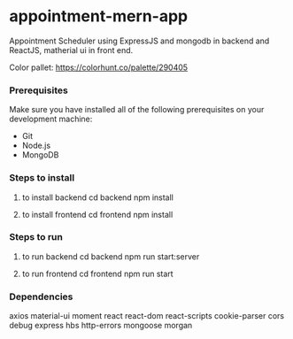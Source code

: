 # appointment-mern-app

Appointment Scheduler using ExpressJS and mongodb in backend and ReactJS, matherial ui in front end.

Color pallet: https://colorhunt.co/palette/290405

### Prerequisites

Make sure you have installed all of the following prerequisites on your development machine:

- Git
- Node.js
- MongoDB

### Steps to install

1. to install backend
   cd backend
   npm install

2. to install frontend
   cd frontend
   npm install

### Steps to run

1.  to run backend
    cd backend
    npm run start:server

2.  to run frontend
    cd frontend
    npm run start

### Dependencies

axios
material-ui
moment
react
react-dom
react-scripts
cookie-parser
cors
debug
express
hbs
http-errors
mongoose
morgan

